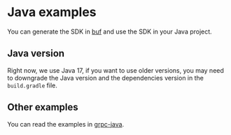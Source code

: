 # Java examples

You can generate the SDK in [buf](https://buf.build/coscene-io/coscene-openapi/sdks) and use the SDK in your Java
project.

## Java version

Right now, we use Java 17, if you want to use older versions, you may need to downgrade the Java version and the dependencies version in the `build.gradle` file.

## Other examples

You can read the examples in [grpc-java](https://github.com/grpc/grpc-java/blob/master/examples/README.md).
